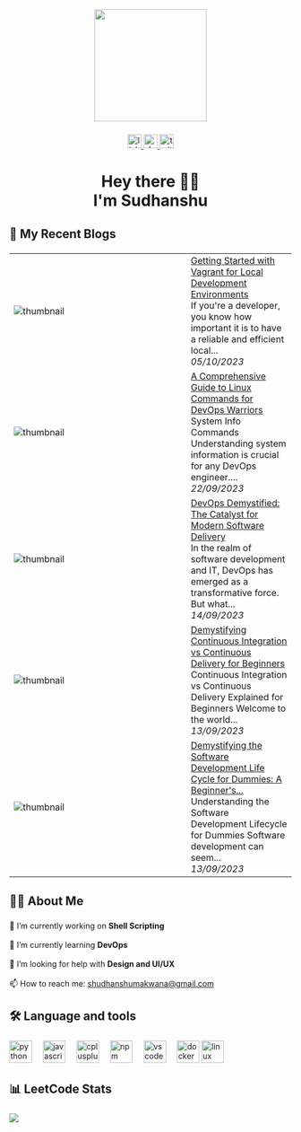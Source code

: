 <div align="center">
  <img height="200" src="https://media.giphy.com/media/v1.Y2lkPTc5MGI3NjExNnRmOThpZ3pxbGs2NndyMnJtaW05NWdtNGI4ZjY2dW15NjU0MnNlOCZlcD12MV9pbnRlcm5hbF9naWZfYnlfaWQmY3Q9Zw/WtTnAfZn6aVJfBzlN3/giphy.gif"  />
</div>

###

<div align="center">
  <a href="https://www.linkedin.com/in/sudhz/" target="_blank">
    <img src="https://img.shields.io/static/v1?message=LinkedIn&logo=linkedin&label=&color=0077B5&logoColor=white&labelColor=&style=for-the-badge" height="25" alt="linkedin logo"  />
  </a>
  <a href="https://dev.to/sudhz_" target="_blank"> <img src="https://img.shields.io/static/v1?message=dev.to&logo=dev.to&label=&color=0A0A0A&logoColor=white&labelColor=&style=for-the-badge" height="25" alt="devto logo"  />
  </a> 
  <a href="https://twitter.com/sudhz_" target="_blank">
    <img src="https://img.shields.io/static/v1?message=Twitter&logo=twitter&label=&color=1DA1F2&logoColor=white&labelColor=&style=for-the-badge" height="25" alt="twitter logo"  />
  </a>
</div>

###

<h1 align="center">Hey there 👋🏻<br>I'm Sudhanshu</h1>

###

<h2 align="left">📝  My Recent Blogs</h2>

###


<table>
        <tr>
            <td width="300px"><img src="https://res.cloudinary.com/practicaldev/image/fetch/s--yt58MuRN--/c_imagga_scale,f_auto,fl_progressive,h_420,q_auto,w_1000/https://dev-to-uploads.s3.amazonaws.com/uploads/articles/kvjyy68mco8k2dbmbz9o.png" alt="thumbnail"></td>
            <td>
                <a href="https://dev.to/sudhz_/getting-started-with-vagrant-for-local-development-environments-3hk6">Getting Started with Vagrant for Local Development Environments</a>
                <div>If you&#39;re a developer, you know how important it is to have a reliable and efficient local...</div>
                <div><i>05/10/2023</i></div>
            </td>
        </tr>
        <tr>
            <td width="300px"><img src="https://res.cloudinary.com/practicaldev/image/fetch/s--Ziq6XFGu--/c_imagga_scale,f_auto,fl_progressive,h_420,q_auto,w_1000/https://dev-to-uploads.s3.amazonaws.com/uploads/articles/e3tjtvss4asj3lqlfcag.png" alt="thumbnail"></td>
            <td>
                <a href="https://dev.to/sudhz_/a-comprehensive-guide-to-linux-commands-for-devops-warriors-17ee">A Comprehensive Guide to Linux Commands for DevOps Warriors</a>
                <div>System Info Commands   Understanding system information is crucial for any DevOps engineer....</div>
                <div><i>22/09/2023</i></div>
            </td>
        </tr>
        <tr>
            <td width="300px"><img src="https://res.cloudinary.com/practicaldev/image/fetch/s--TPvQA-H---/c_imagga_scale,f_auto,fl_progressive,h_420,q_auto,w_1000/https://dev-to-uploads.s3.amazonaws.com/uploads/articles/h1gkset7276rk8gsxb9h.png" alt="thumbnail"></td>
            <td>
                <a href="https://dev.to/sudhz_/devops-demystified-the-catalyst-for-modern-software-delivery-546h">DevOps Demystified: The Catalyst for Modern Software Delivery</a>
                <div>In the realm of software development and IT, DevOps has emerged as a transformative force. But what...</div>
                <div><i>14/09/2023</i></div>
            </td>
        </tr>
        <tr>
            <td width="300px"><img src="https://res.cloudinary.com/practicaldev/image/fetch/s--CEBQFEl2--/c_imagga_scale,f_auto,fl_progressive,h_420,q_auto,w_1000/https://dev-to-uploads.s3.amazonaws.com/uploads/articles/n6oj7qyz6yikti17rxwi.png" alt="thumbnail"></td>
            <td>
                <a href="https://dev.to/sudhz_/demystifying-continuous-integration-vs-continuous-delivery-for-beginners-46ml">Demystifying Continuous Integration vs Continuous Delivery for Beginners</a>
                <div>Continuous Integration vs Continuous Delivery Explained for Beginners   Welcome to the world...</div>
                <div><i>13/09/2023</i></div>
            </td>
        </tr>
        <tr>
            <td width="300px"><img src="https://res.cloudinary.com/practicaldev/image/fetch/s--_5qDZKTr--/c_imagga_scale,f_auto,fl_progressive,h_420,q_auto,w_1000/https://dev-to-uploads.s3.amazonaws.com/uploads/articles/qdbi6cmxwpy2k2vvaldw.png" alt="thumbnail"></td>
            <td>
                <a href="https://dev.to/sudhz_/demystifying-the-software-development-life-cycle-for-dummies-a-beginners-guide-2e97">Demystifying the Software Development Life Cycle for Dummies: A Beginner&#39;s...</a>
                <div>Understanding the Software Development Lifecycle for Dummies   Software development can seem...</div>
                <div><i>13/09/2023</i></div>
            </td>
        </tr>
</table>

###

<h2 align="left">👩‍💻  About Me</h2>

###

<p align="left">🔭 I’m currently working on <strong>Shell Scripting</strong><br><br>🌱 I’m currently learning <strong>DevOps</strong><br><br>🤝 I’m looking for help with <strong>Design and UI/UX</strong><br><br>📫 How to reach me: <a href="mailto:shudhanshumakwana@gmail.com">shudhanshumakwana@gmail.com</a></p>

###

<h2 align="left">🛠 Language and tools</h2>

###

<div align="left">
  <img src="https://cdn.jsdelivr.net/gh/devicons/devicon/icons/python/python-original.svg" height="40" alt="python logo"  />
  <img width="12" />
  <img src="https://cdn.jsdelivr.net/gh/devicons/devicon/icons/javascript/javascript-original.svg" height="40" alt="javascript logo"  />
  <img width="12" />
  <img src="https://cdn.jsdelivr.net/gh/devicons/devicon/icons/cplusplus/cplusplus-original.svg" height="40" alt="cplusplus logo"  />
  <img width="12" />
  <img src="https://cdn.jsdelivr.net/gh/devicons/devicon/icons/npm/npm-original-wordmark.svg" height="40" alt="npm logo"  />
  <img width="12" />
  <img src="https://cdn.jsdelivr.net/gh/devicons/devicon/icons/vscode/vscode-original.svg" height="40" alt="vscode logo"  />
  <img width="12" />
  <img src="https://cdn.jsdelivr.net/gh/devicons/devicon/icons/docker/docker-plain.svg" height="40" alt="docker logo"  />
  <img src="https://cdn.jsdelivr.net/gh/devicons/devicon/icons/linux/linux-original.svg" height="40" alt="linux logo"  />
</div>

###

<h2 align="left">📊 LeetCode Stats</h2>

###

<div align="left">
  <a href="https://www.leetcode.com/sudhz" target="blank"><img align="left" src="https://leetcard.jacoblin.cool/sudhz?ext=activity" /></a>
</div>

###
